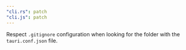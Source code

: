 ```yaml
---
"cli.rs": patch
"cli.js": patch
---
```


Respect `.gitignore` configuration when looking for the folder with the `tauri.conf.json` file.
